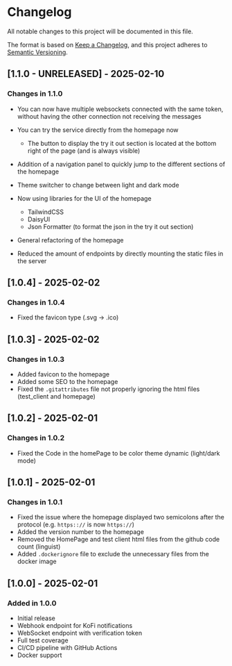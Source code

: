 
# Changelog

All notable changes to this project will be documented in this file.

The format is based on [Keep a Changelog](https://keepachangelog.com/en/1.0.0/),
and this project adheres to [Semantic Versioning](https://semver.org/spec/v2.0.0.html).

## [1.1.0 - UNRELEASED] - 2025-02-10

### Changes in 1.1.0

- You can now have multiple websockets connected with the same token, without having the other connection not receiving the messages

- You can try the service directly from the homepage now
  - The button to display the try it out section is located at the bottom right of the page (and is always visible)
- Addition of a navigation panel to quickly jump to the different sections of the homepage
- Theme switcher to change between light and dark mode

- Now using libraries for the UI of the homepage
  - TailwindCSS
  - DaisyUI
  - Json Formatter (to format the json in the try it out section)
- General refactoring of the homepage

- Reduced the amount of endpoints by directly mounting the static files in the server

## [1.0.4] - 2025-02-02

### Changes in 1.0.4

- Fixed the favicon type (.svg -> .ico)

## [1.0.3] - 2025-02-02

### Changes in 1.0.3

- Added favicon to the homepage
- Added some SEO to the homepage
- Fixed the `.gitattributes` file not properly ignoring the html files (test_client and homepage)

## [1.0.2] - 2025-02-01

### Changes in 1.0.2

- Fixed the Code in the homePage to be color theme dynamic (light/dark mode)

## [1.0.1] - 2025-02-01

### Changes in 1.0.1

- Fixed the issue where the homepage displayed two semicolons after the protocol (e.g. `https:://` is now `https://`)
- Added the version number to the homepage
- Removed the HomePage and test client html files from the github code count (linguist)
- Added `.dockerignore` file to exclude the unnecessary files from the docker image

## [1.0.0] - 2025-02-01

### Added in 1.0.0

- Initial release
- Webhook endpoint for KoFi notifications
- WebSocket endpoint with verification token
- Full test coverage
- CI/CD pipeline with GitHub Actions
- Docker support
